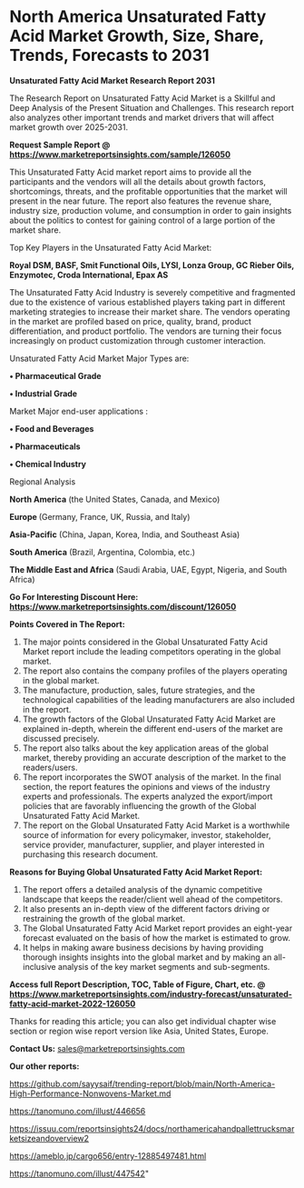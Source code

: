 # North America Unsaturated Fatty Acid Market Growth, Size, Share, Trends, Forecasts to 2031

<strong>Unsaturated Fatty Acid Market Research Report 2031</strong>

The Research Report on Unsaturated Fatty Acid Market is a Skillful and Deep Analysis of the Present Situation and Challenges. This research report also analyzes other important trends and market drivers that will affect market growth over 2025-2031.

<strong>Request Sample Report @ <a href=https://www.marketreportsinsights.com/sample/126050>https://www.marketreportsinsights.com/sample/126050</a></strong>

This Unsaturated Fatty Acid market report aims to provide all the participants and the vendors will all the details about growth factors, shortcomings, threats, and the profitable opportunities that the market will present in the near future. The report also features the revenue share, industry size, production volume, and consumption in order to gain insights about the politics to contest for gaining control of a large portion of the market share.

Top Key Players in the Unsaturated Fatty Acid Market:

<strong>Royal DSM, BASF, Smit Functional Oils, LYSI, Lonza Group, GC Rieber Oils, Enzymotec, Croda International, Epax AS</strong>

The Unsaturated Fatty Acid Industry is severely competitive and fragmented due to the existence of various established players taking part in different marketing strategies to increase their market share. The vendors operating in the market are profiled based on price, quality, brand, product differentiation, and product portfolio. The vendors are turning their focus increasingly on product customization through customer interaction.

Unsaturated Fatty Acid Market Major Types are:

<strong>• Pharmaceutical Grade

• Industrial Grade</strong>

Market Major end-user applications :

<strong>• Food and Beverages

• Pharmaceuticals

• Chemical Industry</strong>

Regional Analysis

</u><strong><b>North America</b></strong> (the United States, Canada, and Mexico)

<strong><b>Europe </b></strong>(Germany, France, UK, Russia, and Italy)

<strong><b>Asia-Pacific</b></strong> (China, Japan, Korea, India, and Southeast Asia)

<strong><b>South America</b></strong> (Brazil, Argentina, Colombia, etc.)

<strong><b>The Middle East and Africa</b></strong> (Saudi Arabia, UAE, Egypt, Nigeria, and South Africa)

<strong>Go For Interesting Discount Here: <a href=https://www.marketreportsinsights.com/discount/126050>https://www.marketreportsinsights.com/discount/126050</a></strong>

<strong>Points Covered in The Report:</strong>
<ol>
  <li>The major points considered in the Global Unsaturated Fatty Acid Market report include the leading competitors operating in the global market.</li>
  <li>The report also contains the company profiles of the players operating in the global market.</li>
  <li>The manufacture, production, sales, future strategies, and the technological capabilities of the leading manufacturers are also included in the report.</li>
  <li>The growth factors of the Global Unsaturated Fatty Acid Market are explained in-depth, wherein the different end-users of the market are discussed precisely.</li>
  <li>The report also talks about the key application areas of the global market, thereby providing an accurate description of the market to the readers/users.</li>
  <li>The report incorporates the SWOT analysis of the market. In the final section, the report features the opinions and views of the industry experts and professionals. The experts analyzed the export/import policies that are favorably influencing the growth of the Global Unsaturated Fatty Acid Market.</li>
  <li>The report on the Global Unsaturated Fatty Acid Market is a worthwhile source of information for every policymaker, investor, stakeholder, service provider, manufacturer, supplier, and player interested in purchasing this research document.</li>
</ol>
<strong>Reasons for Buying Global Unsaturated Fatty Acid Market Report:</strong>

<ol>
  <li>The report offers a detailed analysis of the dynamic competitive landscape that keeps the reader/client well ahead of the competitors.</li>
  <li>It also presents an in-depth view of the different factors driving or restraining the growth of the global market.</li>
  <li>The Global Unsaturated Fatty Acid Market report provides an eight-year forecast evaluated on the basis of how the market is estimated to grow.</li>
  <li>It helps in making aware business decisions by having providing thorough insights insights into the global market and by making an all-inclusive analysis of the key market segments and sub-segments.</li>
</ol>
<strong>Access full Report Description, TOC, Table of Figure, Chart, etc. @ <a href=https://www.marketreportsinsights.com/industry-forecast/unsaturated-fatty-acid-market-2022-126050>https://www.marketreportsinsights.com/industry-forecast/unsaturated-fatty-acid-market-2022-126050</a></strong>


Thanks for reading this article; you can also get individual chapter wise section or region wise report version like Asia, United States, Europe.

<strong>Contact Us:</strong>
sales@marketreportsinsights.com

<strong>Our other reports:</strong>

<a href=https://github.com/sayysaif/trending-report/blob/main/North-America-High-Performance-Nonwovens-Market.md>https://github.com/sayysaif/trending-report/blob/main/North-America-High-Performance-Nonwovens-Market.md</a>

<a href=https://tanomuno.com/illust/446656>https://tanomuno.com/illust/446656</a>

<a href=https://issuu.com/reportsinsights24/docs/northamericahandpallettrucksmarketsizeandoverview2>https://issuu.com/reportsinsights24/docs/northamericahandpallettrucksmarketsizeandoverview2</a>

<a href=https://ameblo.jp/cargo656/entry-12885497481.html>https://ameblo.jp/cargo656/entry-12885497481.html</a>

<a href=https://tanomuno.com/illust/447542>https://tanomuno.com/illust/447542</a>"
